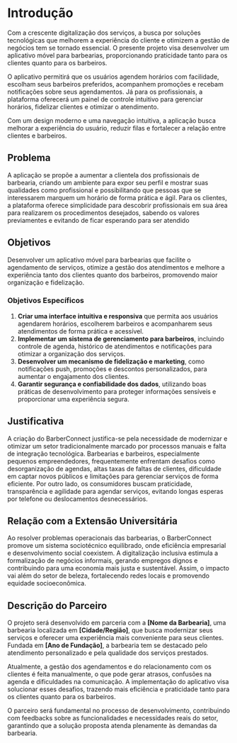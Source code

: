 # Introdução

Com a crescente digitalização dos serviços, a busca por soluções tecnológicas que melhorem a experiência do cliente e otimizem a gestão de negócios tem se tornado essencial. O presente projeto visa desenvolver um aplicativo móvel para barbearias, proporcionando praticidade tanto para os clientes quanto para os barbeiros.

O aplicativo permitirá que os usuários agendem horários com facilidade, escolham seus barbeiros preferidos, acompanhem promoções e recebam notificações sobre seus agendamentos. Já para os profissionais, a plataforma oferecerá um painel de controle intuitivo para gerenciar horários, fidelizar clientes e otimizar o atendimento.

Com um design moderno e uma navegação intuitiva, a aplicação busca melhorar a experiência do usuário, reduzir filas e fortalecer a relação entre clientes e barbeiros.

## Problema
A aplicação se propõe a aumentar a clientela dos profissionais de barbearia, criando um ambiente para expor seu perfil e mostrar suas qualidades como profissional e possibilitando que pessoas que se interessarem marquem um horário de forma prática e ágil. Para os clientes, a plataforma oferece simplicidade para descobrir profissionais em sua área para realizarem os procedimentos desejados, sabendo os valores previamentes e evitando de ficar esperando para ser atendido

## Objetivos
 

Desenvolver um aplicativo móvel para barbearias que facilite o agendamento de serviços, otimize a gestão dos atendimentos e melhore a experiência tanto dos clientes quanto dos barbeiros, promovendo maior organização e fidelização.  

### **Objetivos Específicos**  
1. **Criar uma interface intuitiva e responsiva** que permita aos usuários agendarem horários, escolherem barbeiros e acompanharem seus atendimentos de forma prática e acessível.  
2. **Implementar um sistema de gerenciamento para barbeiros**, incluindo controle de agenda, histórico de atendimentos e notificações para otimizar a organização dos serviços.  
3. **Desenvolver um mecanismo de fidelização e marketing**, como notificações push, promoções e descontos personalizados, para aumentar o engajamento dos clientes.  
4. **Garantir segurança e confiabilidade dos dados**, utilizando boas práticas de desenvolvimento para proteger informações sensíveis e proporcionar uma experiência segura.  


## Justificativa

A criação do BarberConnect justifica-se pela necessidade de modernizar e otimizar um setor tradicionalmente marcado por processos manuais e falta de integração tecnológica. Barbearias e barbeiros, especialmente pequenos empreendedores, frequentemente enfrentam desafios como desorganização de agendas, altas taxas de faltas de clientes, dificuldade em captar novos públicos e limitações para gerenciar serviços de forma eficiente. Por outro lado, os consumidores buscam praticidade, transparência e agilidade para agendar serviços, evitando longas esperas por telefone ou deslocamentos desnecessários.

## Relação com a Extensão Universitária

Ao resolver problemas operacionais das barbearias, o BarberConnect promove um sistema sociotécnico equilibrado, onde eficiência empresarial e desenvolvimento social coexistem. A digitalização inclusiva estimula a formalização de negócios informais, gerando empregos dignos e contribuindo para uma economia mais justa e sustentável. Assim, o impacto vai além do setor de beleza, fortalecendo redes locais e promovendo equidade socioeconômica.

## Descrição do Parceiro 

O projeto será desenvolvido em parceria com a **[Nome da Barbearia]**, uma barbearia localizada em **[Cidade/Região]**, que busca modernizar seus serviços e oferecer uma experiência mais conveniente para seus clientes. Fundada em **[Ano de Fundação]**, a barbearia tem se destacado pelo atendimento personalizado e pela qualidade dos serviços prestados.  

Atualmente, a gestão dos agendamentos e do relacionamento com os clientes é feita manualmente, o que pode gerar atrasos, confusões na agenda e dificuldades na comunicação. A implementação do aplicativo visa solucionar esses desafios, trazendo mais eficiência e praticidade tanto para os clientes quanto para os barbeiros.  

O parceiro será fundamental no processo de desenvolvimento, contribuindo com feedbacks sobre as funcionalidades e necessidades reais do setor, garantindo que a solução proposta atenda plenamente às demandas da barbearia.  
